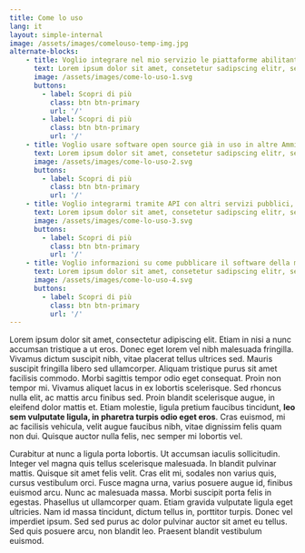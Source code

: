 ```yaml
---
title: Come lo uso
lang: it
layout: simple-internal
image: /assets/images/comelouso-temp-img.jpg
alternate-blocks:
    - title: Voglio integrare nel mio servizio le piattaforme abilitanti
      text: Lorem ipsum dolor sit amet, consetetur sadipscing elitr, sed diam nonumy eirmod tempor invidunt ut labore et dolore magna aliquyam erat, sed diam voluptua. At vero eos et accusam et justo duo dolores et ea rebum. Stet clita kasd gubergren, no sea takimata sanctus est Lorem ipsum dolor sit. Lorem ipsum dolor sit amet, consetetur sadipscing elitr, **sed diam nonumy eirmod tempor invidunt ut labore et dolore magna aliquyam erat**, sed diam voluptua. At vero eos et accusam et justo duo dolores et ea rebum.
      image: /assets/images/come-lo-uso-1.svg
      buttons:
        - label: Scopri di più
          class: btn btn-primary
          url: '/'
        - label: Scopri di più
          class: btn btn-primary
          url: '/'
    - title: Voglio usare software open source già in uso in altre Amministrazioni
      text: Lorem ipsum dolor sit amet, consetetur sadipscing elitr, sed diam nonumy eirmod tempor invidunt ut labore et dolore magna aliquyam erat, sed diam voluptua. At vero eos et accusam et justo duo dolores et ea rebum. Stet clita kasd gubergren, no sea takimata sanctus est Lorem ipsum dolor sit. Lorem ipsum dolor sit amet, consetetur sadipscing elitr, sed diam nonumy eirmod tempor invidunt ut labore et dolore magna aliquyam erat, sed diam voluptua. At vero eos et accusam et justo duo dolores et ea rebum.
      image: /assets/images/come-lo-uso-2.svg
      buttons:
        - label: Scopri di più
          class: btn btn-primary
          url: '/'
    - title: Voglio integrarmi tramite API con altri servizi pubblici, così da arricchire il mio servizio o crearne uno nuovo
      text: Lorem ipsum dolor sit amet, consetetur sadipscing elitr, sed diam nonumy eirmod tempor invidunt ut labore et dolore magna aliquyam erat, sed diam voluptua. At vero eos et accusam et justo duo dolores et ea rebum. Stet clita kasd gubergren, no sea takimata sanctus est Lorem ipsum dolor sit. Lorem ipsum dolor sit amet, consetetur sadipscing elitr, sed diam nonumy eirmod tempor invidunt ut labore et dolore magna aliquyam erat, sed diam voluptua. At vero eos et accusam et justo duo dolores et ea rebum.
      image: /assets/images/come-lo-uso-3.svg
      buttons:
        - label: Scopri di più
          class: btn btn-primary
          url: '/'
    - title: Voglio informazioni su come pubblicare il software della mia Amministrazione in modalità open source
      text: Lorem ipsum dolor sit amet, consetetur sadipscing elitr, sed diam nonumy eirmod tempor invidunt ut labore et dolore magna aliquyam erat, sed diam voluptua. At vero eos et accusam et justo duo dolores et ea rebum. Stet clita kasd gubergren, no sea takimata sanctus est Lorem ipsum dolor sit. Lorem ipsum dolor sit amet, consetetur sadipscing elitr, sed diam nonumy eirmod tempor invidunt ut labore et dolore magna aliquyam erat, sed diam voluptua. At vero eos et accusam et justo duo dolores et ea rebum.
      image: /assets/images/come-lo-uso-4.svg
      buttons:
        - label: Scopri di più
          class: btn btn-primary
          url: '/'
---
```


Lorem ipsum dolor sit amet, consectetur adipiscing elit. Etiam in nisi a nunc accumsan tristique a ut eros. Donec eget lorem vel nibh malesuada fringilla. Vivamus dictum suscipit nibh, vitae placerat tellus ultrices sed. Mauris suscipit fringilla libero sed ullamcorper. Aliquam tristique purus sit amet facilisis commodo. Morbi sagittis tempor odio eget consequat. Proin non tempor mi. Vivamus aliquet lacus in ex lobortis scelerisque. Sed rhoncus nulla elit, ac mattis arcu finibus sed. Proin blandit scelerisque augue, in eleifend dolor mattis et. Etiam molestie, ligula pretium faucibus tincidunt, **leo sem vulputate ligula, in pharetra turpis odio eget eros**. Cras euismod, mi ac facilisis vehicula, velit augue faucibus nibh, vitae dignissim felis quam non dui. Quisque auctor nulla felis, nec semper mi lobortis vel.

Curabitur at nunc a ligula porta lobortis. Ut accumsan iaculis sollicitudin. Integer vel magna quis tellus scelerisque malesuada. In blandit pulvinar mattis. Quisque sit amet felis velit. Cras elit mi, sodales non varius quis, cursus vestibulum orci. Fusce magna urna, varius posuere augue id, finibus euismod arcu. Nunc ac malesuada massa. Morbi suscipit porta felis in egestas. Phasellus ut ullamcorper quam. Etiam gravida vulputate ligula eget ultricies. Nam id massa tincidunt, dictum tellus in, porttitor turpis. Donec vel imperdiet ipsum. Sed sed purus ac dolor pulvinar auctor sit amet eu tellus. Sed quis posuere arcu, non blandit leo. Praesent blandit vestibulum euismod.


